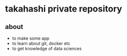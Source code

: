 # takahashi private repository
## about
- to make some app
- to learn about git, docker etc
- to get knowledge of data sciences
